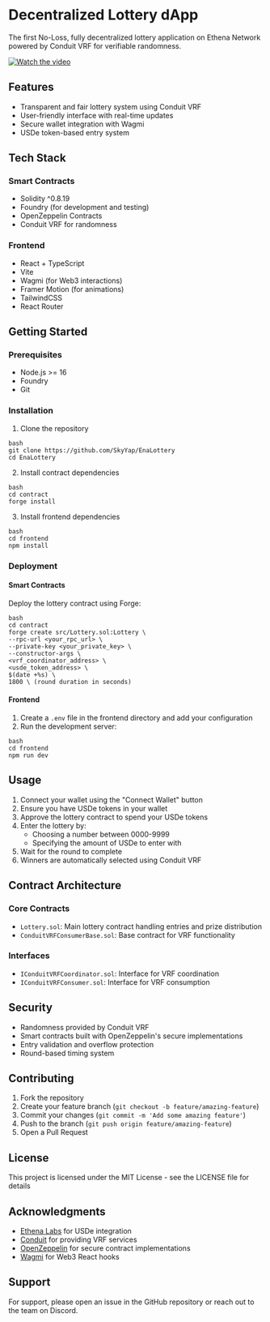 # Decentralized Lottery dApp

The first No-Loss, fully decentralized lottery application on Ethena Network powered by Conduit VRF for verifiable randomness.

[![Watch the video](https://github.com/user-attachments/assets/c3106b56-f27f-426e-8efb-ef53e4bb2c9c)](https://youtu.be/D66BpU6gGSQ)

## Features

- Transparent and fair lottery system using Conduit VRF
- User-friendly interface with real-time updates
- Secure wallet integration with Wagmi
- USDe token-based entry system

## Tech Stack

### Smart Contracts
- Solidity ^0.8.19
- Foundry (for development and testing)
- OpenZeppelin Contracts
- Conduit VRF for randomness

### Frontend
- React + TypeScript
- Vite
- Wagmi (for Web3 interactions)
- Framer Motion (for animations)
- TailwindCSS
- React Router

## Getting Started

### Prerequisites
- Node.js >= 16
- Foundry
- Git

### Installation

1. Clone the repository
```
bash
git clone https://github.com/SkyYap/EnaLottery
cd EnaLottery
```

2. Install contract dependencies
```
bash
cd contract
forge install
```

3. Install frontend dependencies
```
bash
cd frontend
npm install
```

### Deployment

#### Smart Contracts
Deploy the lottery contract using Forge:
```
bash
cd contract
forge create src/Lottery.sol:Lottery \
--rpc-url <your_rpc_url> \
--private-key <your_private_key> \
--constructor-args \
<vrf_coordinator_address> \
<usde_token_address> \
$(date +%s) \
1800 \ (round duration in seconds)
```

#### Frontend
1. Create a `.env` file in the frontend directory and add your configuration
2. Run the development server:
```
bash
cd frontend
npm run dev
```

## Usage

1. Connect your wallet using the "Connect Wallet" button
2. Ensure you have USDe tokens in your wallet
3. Approve the lottery contract to spend your USDe tokens
4. Enter the lottery by:
   - Choosing a number between 0000-9999
   - Specifying the amount of USDe to enter with
5. Wait for the round to complete
6. Winners are automatically selected using Conduit VRF

## Contract Architecture

### Core Contracts
- `Lottery.sol`: Main lottery contract handling entries and prize distribution
- `ConduitVRFConsumerBase.sol`: Base contract for VRF functionality

### Interfaces
- `IConduitVRFCoordinator.sol`: Interface for VRF coordination
- `IConduitVRFConsumer.sol`: Interface for VRF consumption

## Security

- Randomness provided by Conduit VRF
- Smart contracts built with OpenZeppelin's secure implementations
- Entry validation and overflow protection
- Round-based timing system

## Contributing

1. Fork the repository
2. Create your feature branch (`git checkout -b feature/amazing-feature`)
3. Commit your changes (`git commit -m 'Add some amazing feature'`)
4. Push to the branch (`git push origin feature/amazing-feature`)
5. Open a Pull Request

## License

This project is licensed under the MIT License - see the LICENSE file for details

## Acknowledgments

- [Ethena Labs](https://www.ethena.fi/) for USDe integration
- [Conduit](https://www.conduit.xyz/) for providing VRF services
- [OpenZeppelin](https://www.openzeppelin.com/) for secure contract implementations
- [Wagmi](https://wagmi.sh/) for Web3 React hooks

## Support

For support, please open an issue in the GitHub repository or reach out to the team on Discord.
